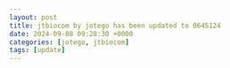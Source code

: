 ```yaml
---
layout: post
title: jtbiocom by jotego has been updated to 0645124
date: 2024-09-08 09:28:30 +0000
categories: [jotego, jtbiocom]
tags: [update]
---
```


